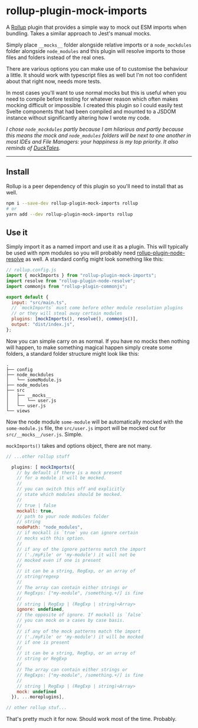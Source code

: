 # rollup-plugin-mock-imports

A [Rollup](www.rollupjs.org) plugin that provides a simple way to mock out ESM imports when bundling. Takes a similar approach to Jest's manual mocks.

Simply place `__mocks__` folder alongside relative imports or a `node_mockdules` folder alongside `node_modules` and this plugin will resolve imports to those files and folders instead of the real ones.

There are various options you can make use of to customise the behaviour a little. It should work with typescript files as well but I'm not too confident about that right now, needs more tests.

In most cases you'll want to use normal mocks but this is useful when you need to compile before testing for whatever reason which often makes mocking difficult or impossible. I created this plugin so I could easily test Svelte components that had been compiled and mounted to a JSDOM instance without significantly altering how I wrote my code.

_I chose `node_mockdules` partly because I am hilarious and partly because this means the mock and `node_modules` folders will be next to one another in most IDEs and File Managers: your happiness is my top priority. It also reminds of [DuckTales](https://en.wikipedia.org/wiki/DuckTales)._

---

## Install

Rollup is a peer dependency of this plugin so you'll need to install that as well.

```bash
npm i --save-dev rollup-plugin-mock-imports rollup
# or
yarn add --dev rollup-plugin-mock-imports rollup
```

## Use it

Simply import it as a named import and use it as a plugin. This will typically be used with npm modules so you will probably need [rollup-plugin-node-resolve](https://github.com/rollup/rollup-plugin-node-resolve) as well. A standard config might look something like this:

```js
// rollup.config.js
import { mockImports } from "rollup-plugin-mock-imports";
import resolve from "rollup-plugin-node-resolve";
import commonjs from "rollup-plugin-commonjs";

export default {
  input: "src/main.ts",
  // `mockImports` must come before other module resolution plugins
  // or they will steal away certain modules
  plugins: [mockImports(), resolve(), commonjs()],
  output: "dist/index.js",
};
```

Now you can simple carry on as normal. If you have no mocks then nothing will happen, to make something magical happen simply create some folders, a standard folder structure might look like this:

```
.
├── config
├── node_mockdules
│   └── someModule.js
├── node_modules
├── src
│   ├── __mocks__
│   │   └── user.js
│   └── user.js
└── views
```

Now the node module `some-module` will be automatically mocked with the `some-module.js` file, the `src/user.js` import will be mocked out for `src/__mocks__/user.js`. Simple.

`mockImports()` takes and options object, there are not many.

```js
// ...other rollup stuff

  plugins: [ mockImports({
    // by default if there is a mock present
    // for a module it will be mocked.
    //
    // you can switch this off and explicitly
    // state which modules should be mocked.
    //
    // true | false
    mockall: true,
    // path to your node modules folder
    // string
    nodePath: "node_modules",
    // if mockall is `true` you can ignore certain
    // mocks with this option.
    //
    // if any of the ignore patterns match the import
    // ('./myFile' or 'my-module') it will not be
    // mocked even if one is present
    //
    // it can be a string, RegExp, or an array of
    // string/regexp
    //
    // The array can contain either strings or
    // RegExps: ["my-module", /something.+/] is fine
    //
    // string | RegExp | (RegExp | string)<Array>
    ignore: undefined,
    // the opposite of ignore. If mockall is `false`
    // you can mock on a cases by case basis.
    //
    // if any of the mock patterns match the import
    // ('./myFile' or 'my-module') it will be mocked
    // if one is present
    //
    // it can be a string, RegExp, or an array of
    // string or RegExp
    //
    // The array can contain either strings or
    // RegExps: ["my-module", /something.+/] is fine
    //
    // string | RegExp | (RegExp | string)<Array>
    mock: undefined
  }), ...moreplugins],

// other rollup stuf...
```

That's pretty much it for now. Should work most of the time. Probably.
